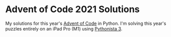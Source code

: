 # Advent of Code 2021 Solutions

My solutions for this year's [Advent of Code](https://adventofcode.com/2021) in Python.
I'm solving this year's puzzles entirely on an iPad Pro (M1) using [Pythonista 3](http://omz-software.com/pythonista/).
